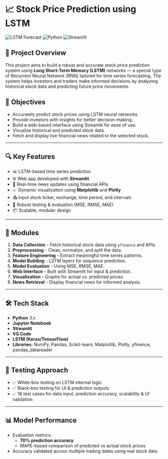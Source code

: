 # 📈 Stock Price Prediction using LSTM

![LSTM Forecast](https://img.shields.io/badge/Machine%20Learning-LSTM-blue)
![Python](https://img.shields.io/badge/Made%20with-Python-3776AB?logo=python)
![Streamlit](https://img.shields.io/badge/Framework-Streamlit-orange)

## 🧠 Project Overview

This project aims to build a robust and accurate stock price prediction system using **Long Short-Term Memory (LSTM)** networks — a special type of Recurrent Neural Network (RNN) tailored for time series forecasting. The system helps investors and traders make informed decisions by analyzing historical stock data and predicting future price movements.


## 🎯 Objectives

- Accurately predict stock prices using LSTM neural networks.
- Provide investors with insights for better decision-making.
- Build a web-based interface using Streamlit for ease of use.
- Visualize historical and predicted stock data.
- Fetch and display live financial news related to the selected stock.

---

## 🔍 Key Features

- 📊 LSTM-based time series prediction
- 🌐 Web app developed with **Streamlit**
- 📰 Real-time news updates using financial APIs
- 📈 Dynamic visualization using **Matplotlib** and **Plotly**
- 📤 Input stock ticker, exchange, time period, and intervals
- 🧪 Robust testing & evaluation (MSE, RMSE, MAE)
- 📦 Scalable, modular design

---

## 📂 Modules

1. **Data Collection** - Fetch historical stock data using `yfinance` and APIs.
2. **Preprocessing** - Clean, normalize, and split the data.
3. **Feature Engineering** - Extract meaningful time series patterns.
4. **Model Building** - LSTM layers for sequence prediction.
5. **Model Evaluation** - Using MSE, RMSE, MAE.
6. **Web Interface** - Built with Streamlit for input & prediction.
7. **Visualization** - Graphs for actual vs. predicted prices.
8. **News Retrieval** - Display financial news for informed analysis.

---

## 🛠️ Tech Stack

- **Python** 3.x
- **Jupyter Notebook**
- **Streamlit**
- **VS Code**
- **LSTM (Keras/TensorFlow)**
- **Libraries**: NumPy, Pandas, Scikit-learn, Matplotlib, Plotly, yfinance, pandas_datareader

---

## 🧪 Testing Approach

- ✅ White-box testing on LSTM internal logic
- ✅ Black-box testing for UI & prediction outputs
- ✅ 16 test cases for data input, prediction accuracy, scalability & UI validation

---

## 📊 Model Performance

- Evaluation metrics:
  - **70% prediction accuracy**
  - MAPE-based comparison of predicted vs actual stock prices
- Accuracy validated across multiple trading dates using real stock data

